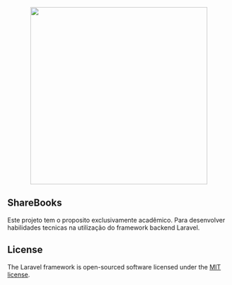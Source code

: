 <p align="center"><a href="https://laravel.com" target="_blank"><img src="https://raw.githubusercontent.com/laravel/art/master/logo-lockup/5%20SVG/2%20CMYK/1%20Full%20Color/laravel-logolockup-cmyk-red.svg" width="400"></a></p>

## ShareBooks

Este projeto tem o proposito exclusivamente acadêmico. Para desenvolver habilidades tecnicas na utilização do framework backend Laravel.



## License

The Laravel framework is open-sourced software licensed under the [MIT license](https://opensource.org/licenses/MIT).
